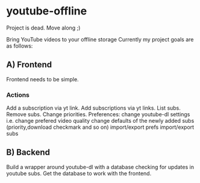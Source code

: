 # youtube-offline

Project is dead. Move along ;)

Bring YouTube videos to your offline storage
Currently my project goals are as follows:

## A) Frontend

Frontend needs to be simple.

### Actions

Add a subscription via yt link.
Add subscriptions via yt links.
List subs.
Remove subs.
Change priorities.
Preferences:
change youtube-dl settings i.e. change prefered video quality
change defaults of the newly added subs (priority,download checkmark and so on)
import/export prefs
import/export subs

## B) Backend

Build a wrapper around youtube-dl with a database checking for updates in youtube subs.
Get the database to work with the frontend.
